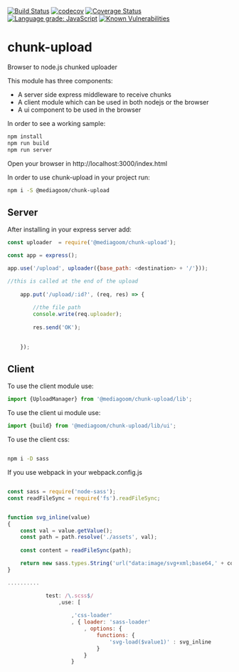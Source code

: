 [![Build Status](https://travis-ci.org/mediagoom/chunk-upload.svg?branch=master)](https://travis-ci.org/mediagoom/chunk-upload) [![codecov](https://codecov.io/gh/mediagoom/chunk-upload/branch/master/graph/badge.svg)](https://codecov.io/gh/mediagoom/chunk-upload) [![Coverage Status](https://coveralls.io/repos/github/mediagoom/chunk-upload/badge.svg?branch=master)](https://coveralls.io/github/mediagoom/chunk-upload?branch=master) [![Language grade: JavaScript](https://img.shields.io/lgtm/grade/javascript/g/mediagoom/chunk-upload.svg?logo=lgtm&logoWidth=18)](https://lgtm.com/projects/g/mediagoom/chunk-upload/context:javascript) [![Known Vulnerabilities](https://snyk.io/test/github/mediagoom/chunk-upload/badge.svg)](https://snyk.io/test/github/mediagoom/chunk-upload) 

# chunk-upload

Browser to node.js chunked uploader

This module has three components:
- A server side express middleware to receive chunks
- A client module which can be used in both nodejs or the browser
- A ui component to be used in the browser


In order to see a working sample:

```javascript
npm install
npm run build
npm run server
```

Open your browser in http://localhost:3000/index.html

In order to use chunk-upload in your project run:

```bash
npm i -S @mediagoom/chunk-upload
```
## Server

After installing in your express server add:
```javascript
const uploader  = require('@mediagoom/chunk-upload');

const app = express();

app.use('/upload', uploader({base_path: <destination> + '/'}));

//this is called at the end of the upload
    
    app.put('/upload/:id?', (req, res) => {
    
        //the file path
        console.write(req.uploader);
        
        res.send('OK');

    
    });

```

## Client

To use the client module use:

```javascript
import {UploadManager} from '@mediagoom/chunk-upload/lib';
```

To use the client ui module use:

```javascript
import {build} from '@mediagoom/chunk-upload/lib/ui';


```

To use the client css:
```bash

npm i -D sass

```

If you use webpack in your webpack.config.js

```javascript

const sass = require('node-sass');
const readFileSync = require('fs').readFileSync;


function svg_inline(value)
{
    const val = value.getValue();
    const path = path.resolve('./assets', val);
    
    const content = readFileSync(path);

    return new sass.types.String('url("data:image/svg+xml;base64,' + content.toString('base64') + '")');
}

..........

            test: /\.scss$/
                ,use: [
                  
                    ,'css-loader'
                    , { loader: 'sass-loader'
                        , options: {
                            functions: {
                                'svg-load($value1)' : svg_inline
                            }
                        }
                    }

```
